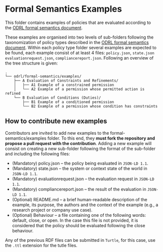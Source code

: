 # Formal Semantics Examples

This folder contains examples of policies that are evaluated according to the [ODRL formal semantics document](https://w3c.github.io/odrl/formal-semantics/).

These examples are organised into two levels of sub-folders following the taxonomization of policy types described in the [ODRL formal semantics document](https://w3c.github.io/odrl/formal-semantics/). Within each policy type folder several examples are expected to be found, each example consist of at least 4 files: `policy.json`, `state.json` `evaluationrequest.json`, `compliancereport.json`. Following an overview of the tree structure is given: 

```console
.
└── odrl/formal-semantics/examples/
    ├── A Evaluation of Constraints and Refinements/
    │   ├── A1 Example of a constrained permission
    │   └── A2 Example of a permission whose permitted action is refined
    └── B Evaluation of Conditions (Duties)/
        ├── B1 Example of a conditioned permission
        └── B2 Example of a permission whose condition has constraints
```

## How to contribute new examples

Contributors are invited to add new examples to the formal-semantics/examples folder. To this end, they **must fork the repository and propose a pull request with the contribution**. Adding a new example will consist on creating a new sub-folder following the format of the sub-folder and including the following files:

* (Mandatory) policy.json – the policy being evaluated in `JSON-LD 1.1`.
* (Mandatory) state.json – the system or context state of the world in `JSON-LD 1.1`.
* (Mandatory) evaluationrequest.json – the evaluation request in `JSON-LD 1.1`.
* (Mandatory) compliancereport.json – the result of the evaluation in `JSON-LD 1.1`.
* (Optional) README.md – a brief human-readable description of the example, its purpose, the authors and the context of the example (e.g., a research project or company use case).
* (Optional) Behaviour – a file containing one of the following words: default, close, or open. In the case this file is not provided, it is considered that the policy should be evaluated following the close behaviour.

Any of the previous RDF files can be submitted in `Turtle`, for this case, use the `.ttl` extension for the tutle files.

